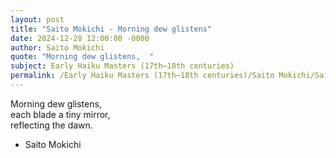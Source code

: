 ```yaml
---
layout: post
title: "Saito Mokichi - Morning dew glistens"
date: 2024-12-28 12:00:00 -0000
author: Saito Mokichi
quote: "Morning dew glistens,  "
subject: Early Haiku Masters (17th–18th centuries)
permalink: /Early Haiku Masters (17th–18th centuries)/Saito Mokichi/Saito Mokichi - Morning dew glistens
---
```


Morning dew glistens,  
each blade a tiny mirror,  
reflecting the dawn.

- Saito Mokichi
